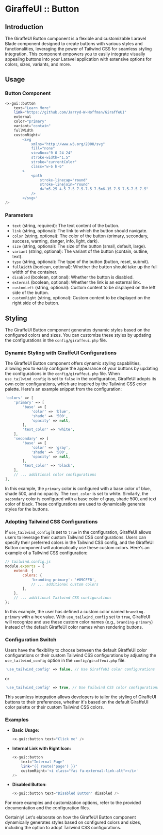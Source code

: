 # GiraffeUI :: Button

## Introduction

The GiraffeUI Button component is a flexible and customizable Laravel Blade component designed to create buttons with various styles and functionalities, leveraging the power of Tailwind CSS for seamless styling integration. This component empowers you to easily integrate visually appealing buttons into your Laravel application with extensive options for colors, sizes, variants, and more.

## Usage

### Button Component

```php
<x-gui::button 
    text="Learn More" 
    link="https://github.com/Jarryd-W-Hoffman/GiraffeUI"
    external
    color="primary"
    variant="contain"
    fullWidth
    customRight='
        <svg 
            xmlns="http://www.w3.org/2000/svg" 
            fill="none" 
            viewBox="0 0 24 24" 
            stroke-width="1.5" 
            stroke="currentColor" 
            class="w-6 h-6"
        >
            <path 
                stroke-linecap="round" 
                stroke-linejoin="round" 
                d="m5.25 4.5 7.5 7.5-7.5 7.5m6-15 7.5 7.5-7.5 7.5" 
            />
        </svg>'
/>
```

### Parameters

- `text` (string, required): The text content of the button.
- `link` (string, optional): The link to which the button should navigate.
- `color` (string, optional): The color of the button (primary, secondary, success, warning, danger, info, light, dark).
- `size` (string, optional): The size of the button (small, default, large).
- `variant` (string, optional): The variant of the button (contain, outline, text).
- `type` (string, optional): The type of the button (button, reset, submit).
- `fullWidth` (boolean, optional): Whether the button should take up the full width of the container.
- `disabled` (boolean, optional): Whether the button is disabled.
- `external` (boolean, optional): Whether the link is an external link.
- `customLeft` (string, optional): Custom content to be displayed on the left side of the button.
- `customRight` (string, optional): Custom content to be displayed on the right side of the button.

## Styling

The GiraffeUI Button component generates dynamic styles based on the configured colors and sizes. You can customize these styles by updating the configurations in the `config/giraffeui.php` file.

### Dynamic Styling with GiraffeUI Configurations

The GiraffeUI Button component offers dynamic styling capabilities, allowing you to easily configure the appearance of your buttons by updating the configurations in the `config/giraffeui.php` file. When `use_tailwind_config` is set to `false` in the configuration, GiraffeUI adopts its own color configurations, which are inspired by the Tailwind CSS color palette. Here's an example snippet from the configuration:

```php
'colors' => [
    'primary' => [
        'base' => [
            'color' => 'blue',
            'shade' => '500',
            'opacity' => null,
        ],
        'text_color' => 'white',
    ],
    'secondary' => [
        'base' => [
            'color' => 'gray',
            'shade' => '500',
            'opacity' => null,
        ],
        'text_color' => 'black',
    ],
    // ... additional color configurations
],
```

In this example, the `primary` color is configured with a base color of blue, shade 500, and no opacity. The `text_color` is set to white. Similarly, the `secondary` color is configured with a base color of gray, shade 500, and text color of black. These configurations are used to dynamically generate styles for the buttons.

### Adopting Tailwind CSS Configurations

If `use_tailwind_config` is set to `true` in the configuration, GiraffeUI allows users to leverage their custom Tailwind CSS configurations. Users can specify their preferred colors in the Tailwind CSS config, and the GiraffeUI Button component will automatically use these custom colors. Here's an example of a Tailwind CSS configuration:

```javascript
// tailwind.config.js
module.exports = {
    extend: {
        colors: {
            'branding-primary': '#89CFF0',
            // ... additional custom colors
        },
    },
    // ... additional Tailwind CSS configurations
};
```

In this example, the user has defined a custom color named `branding-primary` with a hex value. With `use_tailwind_config` set to `true`, GiraffeUI will recognize and use these custom color names (e.g., `branding-primary`) instead of the default GiraffeUI color names when rendering buttons.

### Configuration Switch

Users have the flexibility to choose between the default GiraffeUI color configurations or their custom Tailwind CSS configurations by adjusting the `use_tailwind_config` option in the `config/giraffeui.php` file.

```php
'use_tailwind_config' => false, // Use GiraffeUI color configurations
```

or

```php
'use_tailwind_config' => true, // Use Tailwind CSS color configurations
```

This seamless integration allows developers to tailor the styling of GiraffeUI buttons to their preferences, whether it's based on the default GiraffeUI color palette or their custom Tailwind CSS colors.

### Examples

- **Basic Usage:**
    ```php
    <x-gui::button text="Click me" />
    ```

- **Internal Link with Right Icon:**
    ```php
    <x-gui::button 
        text="Internal Page" 
        link="{{ route('page') }}" 
        customRight='<i class="fas fa-external-link-alt"></i>' 
    />
    ```

- **Disabled Button:**
    ```php
    <x-gui::button text="Disabled Button" disabled />
    ```

For more examples and customization options, refer to the provided documentation and the configuration files.


Certainly! Let's elaborate on how the GiraffeUI Button component dynamically generates styles based on configured colors and sizes, including the option to adopt Tailwind CSS configurations.
